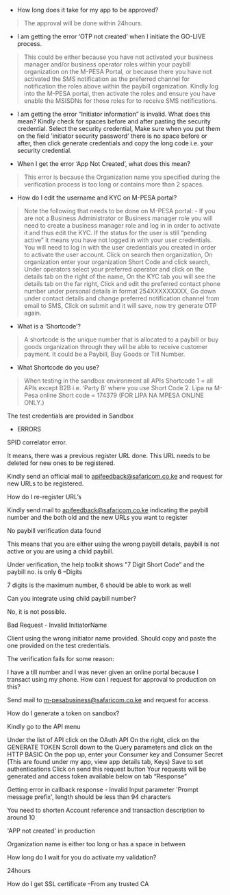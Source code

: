 - How long does it take for my app to be approved?
>The approval will be done within 24hours.

- I am getting the error ‘OTP not created’ when I initiate the GO-LIVE process.
>This could be either because you have not activated your business manager and/or business operator roles within your paybill organization on the M-PESA Portal, or because there you have not activated the SMS notification as the preferred channel for notification the roles above within the paybill organization.
Kindly log into the M-PESA portal, then activate the roles and ensure you have enable the MSISDNs for those roles for to receive SMS notifications.

- I am getting the error “Initiator information” is invalid. What does this mean?
Kindly check for spaces before and after pasting the security credential. Select the security credential, Make sure when you put them on the field 'initiator security password' there is no space before or after, then click generate credentials and copy the long code i.e. your security credential.

- When I get the error ‘App Not Created’, what does this mean?
>This error is because the Organization name you specified during the verification process is too long or contains more than 2 spaces.

- How do I edit the username and KYC on M-PESA portal?
>Note the following that needs to be done on M-PESA portal:
    - If you are not a Business Administrator or Business manager role you will need to create a business manager role and log in in order to activate it and thus edit the KYC.
If the status for the user is still “pending active” it means you have not logged in with your user credentials. You will need to log in with the user credentials you created in order to activate the user account.
Click on search then organization,
On organization enter your organization Short Code and click search,
Under operators select your preferred operator and click on the details tab on the right of the name,
On the KYC tab you will see the details tab on the far right,
Click and edit the preferred contact phone number under personal details in format 254XXXXXXXXX,
Go down under contact details and change preferred notification channel from email to SMS,
Click on submit and it will save, now try generate OTP again.

- What is a ‘Shortcode’?
>A shortcode is the unique number that is allocated to a paybill or buy goods organization through they will be able to receive customer payment. It could be a Paybill, Buy Goods or Till Number.

- What Shortcode do you use?
>When testing in the sandbox environment all APIs Shortcode 1 = all APIs except B2B i.e. ‘Party B’ where you use Short Code 2.
Lipa na M-Pesa online Short code = 174379 (FOR LIPA NA MPESA ONLINE ONLY.)

The test credentials are provided in Sandbox

- ERRORS

SPID correlator error.

It means, there was a previous register URL done. This URL needs to be deleted for new ones to be registered.

Kindly send an official mail to apifeedback@safaricom.co.ke and request for new URLs to be registered.

 

How do I re-register URL’s

Kindly send mail to apifeedback@safaricom.co.ke indicating the paybill number and the both old and the new URLs you want to register

 

No paybill verification data found

This means that you are either using the wrong paybill details, paybill is not active or you are using a child paybill.

 

Under verification, the help toolkit shows "7 Digit Short Code” and the paybill no. is only 6 –Digits

7 digits is the maximum number, 6 should be able to work as well

 

Can you integrate using child paybill number?

No, it is not possible.

 

Bad Request - Invalid InitiatorName

Client using the wrong initiator name provided.  Should copy and paste the one provided on the test credentials.

 

The verification fails for some reason:

I have a till number and I was never given an online portal because I transact using my phone. How can I request for approval to production on this?

Send mail to m-pesabusiness@safaricom.co.ke and request for access.

 

 

How do I generate a token on sandbox?

Kindly go to the API menu

Under the list of API click on the OAuth API
On the right, click on the GENERATE TOKEN
Scroll down to the Query parameters and click on the HTTP BASIC
On the pop up, enter your Consumer key and Consumer Secret (This are found under my app, view app details tab, Keys)
Save to set authentications
Click on send this request button
Your requests will be generated and access token available below on tab “Response”
 

Getting error in callback response - Invalid Input parameter 'Prompt message prefix', length should be less than 94 characters

You need to shorten Account reference and transaction description to around 10

 

'APP not created' in production

Organization name is either too long or has a space in between

 

How long do I wait for you do activate my validation?

24hours

 

How do I get SSL certificate –From any trusted CA